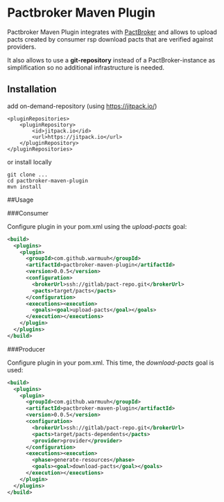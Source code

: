 Pactbroker Maven Plugin
==========

Pactbroker Maven Plugin integrates with [PactBroker](https://github.com/bethesque/pact_broker) and allows to
upload pacts created by consumer rsp download pacts that are verified against providers.

It also allows to use a **git-repository** instead of a PactBroker-instance as simplification so no additional infrastructure is needed.

Installation
-----
add on-demand-repository (using https://jitpack.io/)
```
<pluginRepositories>
	<pluginRepository>
		<id>jitpack.io</id>
		<url>https://jitpack.io</url>
	</pluginRepository>
</pluginRepositories>
```
or install locally
```
git clone ...
cd pactbroker-maven-plugin
mvn install
```

##Usage


###Consumer

Configure plugin in your pom.xml using the *upload-pacts* goal:

```xml
<build>
  <plugins>
    <plugin>
      <groupId>com.github.warmuuh</groupId>
      <artifactId>pactbroker-maven-plugin</artifactId>
      <version>0.0.5</version>
      <configuration>
        <brokerUrl>ssh://gitlab/pact-repo.git</brokerUrl>
        <pacts>target/pacts</pacts>
      </configuration>
      <executions><execution>
        <goals><goal>upload-pacts</goal></goals>
      </execution></executions>
    </plugin>
  </plugins>
</build>
```


###Producer

Configure plugin in your pom.xml. This time,
the *download-pacts* goal is used:

```xml
<build>
  <plugins>
    <plugin>
      <groupId>com.github.warmuuh</groupId>
      <artifactId>pactbroker-maven-plugin</artifactId>
      <version>0.0.5</version>
      <configuration>
        <brokerUrl>ssh://gitlab/pact-repo.git</brokerUrl>
        <pacts>target/pacts-dependents</pacts>
        <provider>provider</provider>
      </configuration>
      <executions><execution>
        <phase>generate-resources</phase>
        <goals><goal>download-pacts</goal></goals>
      </execution></executions>
    </plugin>
  </plugins>
</build>
```

